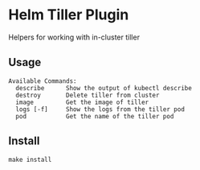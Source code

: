 # Helm Tiller Plugin

Helpers for working with in-cluster tiller

## Usage

```
Available Commands:
  describe      Show the output of kubectl describe
  destroy       Delete tiller from cluster
  image         Get the image of tiller
  logs [-f]     Show the logs from the tiller pod
  pod           Get the name of the tiller pod
```

## Install

`make install`
